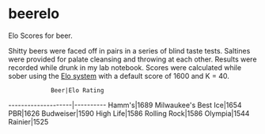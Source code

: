 # beerelo
Elo Scores for beer.

Shitty beers were faced off in pairs in a series of blind taste tests. Saltines were provided for palate cleansing and throwing at each other. Results were recorded while drunk in my lab notebook. Scores were calculated while sober using the [Elo system](https://en.wikipedia.org/wiki/Elo_rating_system) with a default score of 1600 and K = 40.

                Beer|Elo Rating
--------------------|----------
              Hamm's|1689
Milwaukee's Best Ice|1654
                 PBR|1626
           Budweiser|1590
           High Life|1586
        Rolling Rock|1586
             Olympia|1544
             Rainier|1525

